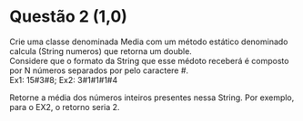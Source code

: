 # Questão 2 (1,0) 
Crie uma classe denominada Media com um método estático denominado calcula (String numeros) que retorna um double.  
Considere que o formato da String que esse médoto receberá é composto por N números separados por pelo caractere #. \
Ex1: 15#3#8; Ex2: 3#1#1#1#4

Retorne a média dos números inteiros presentes nessa String. Por exemplo, para o EX2, o retorno seria 2.
